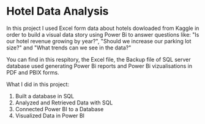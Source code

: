 # Hotel Data Analysis

In this project I used Excel form data about hotels dowloaded from Kaggle in order to build a visual data story using Power Bi to answer questions like:
"Is our hotel revenue growing by year?", "Should we increase our parking lot size?" and "What trends can we see in the data?"

You can find in this respitory, the Excel file, the Backup file of SQL server database used generating Power Bi reports and Power Bi vizualisations in PDF and PBIX forms.

What I did in this project:

1. Built a database in SQL
2. Analyzed and Retrieved Data with SQL
3. Connected Power BI to a Database
4. Visualized Data in Power BI
